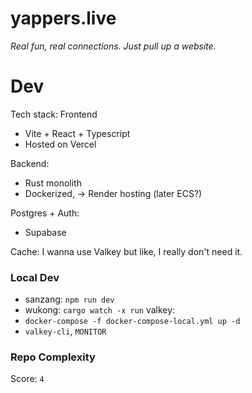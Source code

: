 # yappers.live
*Real fun, real connections. Just pull up a website.*



# Dev
Tech stack:
Frontend
- Vite + React + Typescript
- Hosted on Vercel

Backend:
- Rust monolith
- Dockerized, -> Render hosting
(later ECS?)

Postgres + Auth:
- Supabase

Cache:
I wanna use Valkey but like, I really don't need it.


### Local Dev
- sanzang: `npm run dev`
- wukong: `cargo watch -x run`
valkey: 
- `docker-compose -f docker-compose-local.yml up -d`
- `valkey-cli`, `MONITOR`

### Repo Complexity
Score: `4`